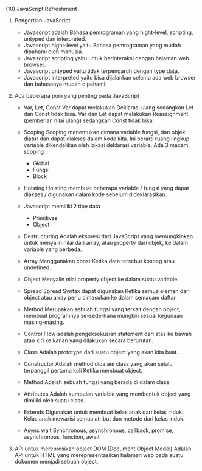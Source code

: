 (10) JavaScript Refreshment

1. Pengertian JavaScript

   - Javascript adalah Bahasa pemrograman yang hight-level, scripting, untyped dan interpreted.
   - Javascript hight-level yaitu Bahasa pemrograman yang mudah dipahami oleh manusia.
   - Javascript scripting yaitu untuk berinteraksi dengan halaman web browser.
   - Javascript untyped yaitu tidak terpengaruh dengan type data.
   - Javascript interpreted yaitu bisa dijalankan selama ada web browser dan bahasanya mudah dipahami.

2. Ada beberapa poin yang penting pada JavaScript

   - Var, Let, Const
     Var dapat melakukan Deklarasi ulang sedangkan Let dan Const tidak bisa.
     Var dan Let dapat melakukan Reassignment (pemberian nilai ulang) sedangkan Const tidak bisa.

   - Scoping
     Scoping menentukan dimana variable fungsi, dan objek diatur dan dapat diakses dalam kode kita. Ini berarti ruang lingkup variable dikendalikan oleh lokasi deklarasi variable.
     Ada 3 macam scoping :
     - Global
     - Fungsi
     - Block
   - Hoisting
     Hoisting membuat beberapa variable / fungsi yang dapat diakses / digunakan dalam kode sebelum dideklarasikan.
   - Javascript memiliki 2 tipe data
     - Primitives
     - Object
   - Destructuring
     Adalah ekspresi dari JavaScript yang memungkinkan untuk menyalin nilai dari array, atau property dari objek, ke dalam variable yang berbeda.
   - Array
     Menggunakan const Ketika data tersebut kosong atau undefined.
   - Object
     Menyalin nilai property object ke dalam suatu variable.
   - Spread
     Spread Syntax dapat digunakan Ketika semua elemen dari object atau array perlu dimasukan ke dalam semacam daftar.
   - Method
     Merupakan sebuah fungsi yang terkait dengan object, membuat programnya se-sederhana mungkin sesuai kegunaan masing-masing.
   - Control Flow
     adalah pengeksekusian statement dari atas ke bawah atau kiri ke kanan yang dilakukan secara berurutan.
   - Class
     Adalah prototype dari suatu object yang akan kita buat.
   - Constructor
     Adalah method didalam class yang akan selalu terpanggil pertama kali Ketika membuat object.
   - Method
     Adalah sebuah fungsi yang berada di dalam class.
   - Attributes
     Adalah kumpulan variable yang membentuk object yang dimiliki oleh suatu class.
   - Extends
     Digunakan untuk membuat kelas anak dari kelas induk. Kelas anak mewarisi semua atribut dan metode dari kelas induk.
   - Async wait
     Synchronous, asynchronous, callback, promise, asynchronous, function, await

3. API untuk merepresikan object
   DOM (Document Object Model)
   Adalah API untuk HTML yang merepresentasikan halaman web pada suatu dokumen menjadi sebuah object.
